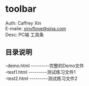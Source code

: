 # toolbar
Auth: Caffrey Xin<br>
E-maile: xinyflove@sina.com<br>
Desc: PC端 工具条<br>

## 目录说明
-demo.html       ---------完整的Demo文件<br>
-test1.html      ---------测试练习文件1<br>
-test2.html      ---------测试练习文件2<br>
